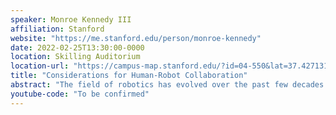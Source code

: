 ```yaml
---
speaker: Monroe Kennedy III
affiliation: Stanford
website: "https://me.stanford.edu/person/monroe-kennedy"
date: 2022-02-25T13:30:00-0000
location: Skilling Auditorium
location-url: "https://campus-map.stanford.edu/?id=04-550&lat=37.42713104&lng=-122.17284632&zoom=17&srch=Skilling%20Auditorium"
title: "Considerations for Human-Robot Collaboration"
abstract: "The field of robotics has evolved over the past few decades. We've seen robots progress from the automation of repetitive tasks in manufacturing to the autonomy of mobilizing in unstructured environments to the cooperation of swarm robots that are centralized or decentralized. These abilities have required advances in robotic hardware, modeling, and artificial intelligence. The next frontier is robots collaborating in complex tasks with human teammates, in environments traditionally configured for humans. While solutions to this challenge must utilize all of the advances of robotics, the human element adds a unique aspect that must be addressed. Collaborating with a human teammate means that the robot must have a contextual understanding of the task as well as all participant's roles. We will discuss what constitutes an effective teammate and how we can capture this behavior in a robotic collaborator."
youtube-code: "To be confirmed"
---
```

